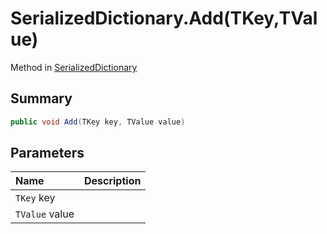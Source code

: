 # SerializedDictionary.Add(TKey,TValue)

Method in [SerializedDictionary](api/csharp/yarn.unity.serializeddictionary.md)

## Summary



```csharp
public void Add(TKey key, TValue value)
```

## Parameters

|Name|Description|
|:---|:---|
|`TKey` key||
|`TValue` value||

